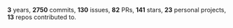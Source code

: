 **3** years, **2750** commits, **130** issues, **82** PRs, **141** stars, **23** personal projects, **13** repos contributed to.
